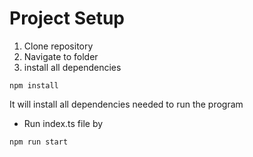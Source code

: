 # Project Setup

1. Clone repository
2. Navigate to folder
3. install all dependencies 

```shell
npm install
```

It will install all dependencies needed to run the program
- Run index.ts file by 


```shell
npm run start
```
